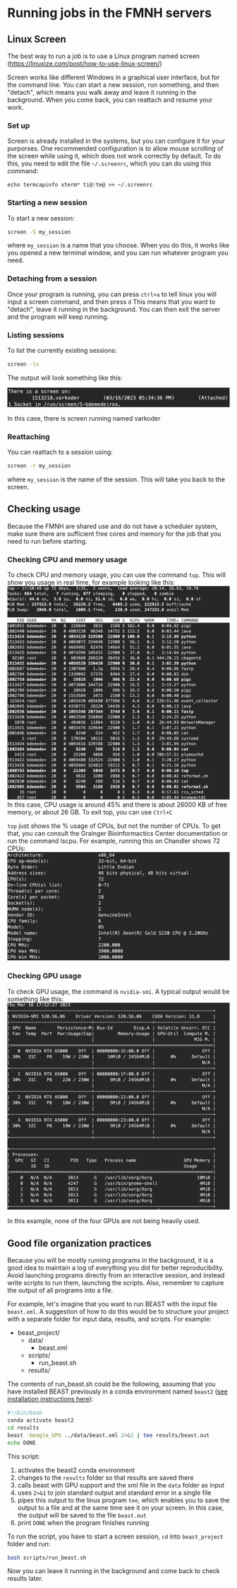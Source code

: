 # Running jobs in the FMNH servers

## Linux Screen

The best way to run a job is to use a Linux program named screen (https://linuxize.com/post/how-to-use-linux-screen/)

Screen works like different Windows in a graphical user interface, but for the command line. You can start a new session, run something, and then "detach", which means you walk away and leave it running in the background. When you come back, you can reattach and resume your work. 


### Set up

Screen is already installed in the systems, but you can configure it for your purporses. One recommended configuration is to allow mouse scrolling of the screen while using it, which does not work correctly by default. To do this, you need to edit the file `~/.screenrc`, which you can do using this command:
```
echo termcapinfo xterm* ti@:te@ >> ~/.screenrc
```

### Starting a new session

To start a new session:

```bash
screen -S my_session
```

where `my_session` is a name that you choose. When you do this, it works like you opened a new terminal window, and you can run whatever program you need. 

### Detaching from a session

Once your program is running, you can press `ctrl+a` to tell linux you will input a screen command, and then press `d`
This means that you want to "detach", leave it running in the background. You can then exit the server and the program will keep running.

### Listing sessions

To list the currently existing sessions:
```bash
screen -ls
```
The output will look something like this:

![Output of screen -ls](images/screen_ls.png)

In this case, there is screen running named varkoder

### Reattaching

You can reattach to a session using:

```bash
screen -r my_session
```

where `my_session` is the name of the session. This will take you back to the screen.

## Checking usage

Because the FMNH are shared use and do not have a scheduler system, make sure there are sufficient free cores and memory for the job that you need to run before starting.

### Checking CPU and memory usage
To check CPU and memory usage, you can use the command `top`. This will show you usage in real time, for example looking like this:
![Example screenshot of command top](images/top.png)
In this case, CPU usage is around 45% and there is about 26000 KB of free memory, or about 26 GB. To exit top, you can use `Ctrl+C`


`top` just shows the % usage of CPUs, but not the number of CPUs. To get that, you can consult the Grainger Bioinformactics Center documentation or run the command lscpu. For example, running this on Chandler shows 72 CPUs:
![Example screenshot of command lscpu](images/lscpu.png)


### Checking GPU usage
To check GPU usage, the command is `nvidia-smi`. A typical output would be something like this:
![Example screenshot of command nvidia-smi](images/nvidia_smi.png)

In this example, none of the four GPUs are not being heavily used.

## Good file organization practices

Because you will be mostly running programs in the background, it is a good idea to maintain a log of everything you did for better reproducibility. Avoid launching programs directly from an interactive session, and instead write scripts to run them, launching the scripts. Also, remember to capture the output of all programs into a file.

For example, let's imagine that you want to run BEAST with the input file `beast.xml`. A suggestion of how to do this would be to structure your project with a separate folder for input data, results, and scripts. For example:
* beast_project/
  * data/
    * beast.xml
  * scripts/
    * run_beast.sh 
  * results/      

The contents of run_beast.sh could be the following, assuming that you have installed BEAST previously in a conda environment named `beast2` ([see installation instructions here](../install_instructions/BEAST2_with_GPU_support.md)):

```bash
#!/bin/bash
conda activate beast2 
cd results
beast -beagle_GPU ../data/beast.xml 2>&1 | tee results/beast.out
echo DONE
```

This script:

1. activates the beast2 conda environment
2. changes to the `results` folder so that results are saved there
3. calls beast with GPU support and the xml file in the `data` folder as input
4. uses `2>&1` to join standard output and standard error in a single file
5. pipes this output to the linux program `tee`, which enables you to save the output to a file and at the same time see it on your screen. In this case, the output will be saved to the file `beast.out`
6. print `DONE` when the program finishes running

To run the script, you have to start a screen session, `cd` into `beast_project` folder and run:
```bash
bash scripts/run_beast.sh
```

Now you can leave it running in the background and come back to check results later.




